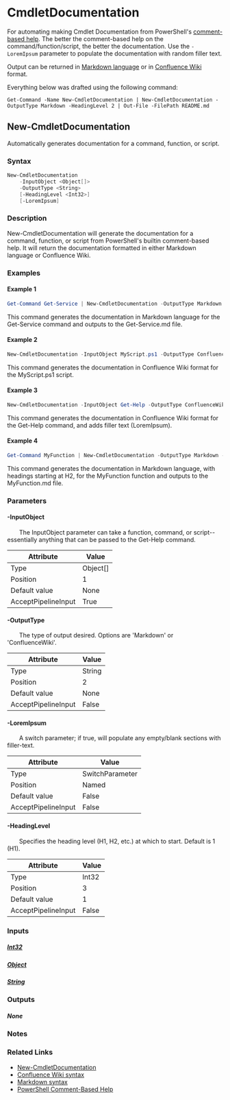 # CmdletDocumentation
For automating making Cmdlet Documentation from PowerShell's [comment-based help](https://learn.microsoft.com/en-us/powershell/module/microsoft.powershell.core/about/about_comment_based_help). The better the comment-based help on the command/function/script, the better the documentation. Use the `-LoremIpsum` parameter to populate the documentation with random filler text.

Output can be returned in [Markdown language](https://www.markdownguide.org/cheat-sheet/) or in [Confluence Wiki](https://confluence.atlassian.com/doc/confluence-wiki-markup-251003035.html) format.

Everything below was drafted using the following command:

    Get-Command -Name New-CmdletDocumentation | New-CmdletDocumentation -OutputType Markdown -HeadingLevel 2 | Out-File -FilePath README.md

## New-CmdletDocumentation
Automatically generates documentation for a command, function, or script.

### Syntax
```PowerShell
New-CmdletDocumentation
    -InputObject <Object[]>
    -OutputType <String>
    [-HeadingLevel <Int32>]
    [-LoremIpsum]
```

### Description
New-CmdletDocumentation will generate the documentation for a command, function, or script from PowerShell's builtin comment-based help. It will return the documentation formatted in either Markdown language or Confluence Wiki.

### Examples

#### Example 1
```PowerShell
Get-Command Get-Service | New-CmdletDocumentation -OutputType Markdown | Out-File Get-Service.md
```

This command generates the documentation in Markdown language for the Get-Service command and outputs to the Get-Service.md file.

#### Example 2
```PowerShell
New-CmdletDocumentation -InputObject MyScript.ps1 -OutputType ConfluenceWiki
```

This command generates the documentation in Confluence Wiki format for the MyScript.ps1 script.

#### Example 3
```PowerShell
New-CmdletDocumentation -InputObject Get-Help -OutputType ConfluenceWiki -LoremIpsum
```

This command generates the documentation in Confluence Wiki format for the Get-Help command, and adds filler text (LoremIpsum).

#### Example 4
```PowerShell
Get-Command MyFunction | New-CmdletDocumentation -OutputType Markdown -HeadingLevel 2 | Out-File MyFunction.md
```

This command generates the documentation in Markdown language, with headings starting at H2, for the MyFunction function and outputs to the MyFunction.md file.

### Parameters

#### **-InputObject**
&ensp;&ensp;&ensp;&ensp;The InputObject parameter can take a function, command, or script--essentially anything that can be passed to the Get-Help command.

| Attribute | Value |
| --- | --- |
| Type | Object[] |
| Position | 1 |
| Default value | None |
| AcceptPipelineInput | True |

#### **-OutputType**
&ensp;&ensp;&ensp;&ensp;The type of output desired. Options are 'Markdown' or 'ConfluenceWiki'.

| Attribute | Value |
| --- | --- |
| Type | String |
| Position | 2 |
| Default value | None |
| AcceptPipelineInput | False |

#### **-LoremIpsum**
&ensp;&ensp;&ensp;&ensp;A switch parameter; if true, will populate any empty/blank sections with filler-text.

| Attribute | Value |
| --- | --- |
| Type | SwitchParameter |
| Position | Named |
| Default value | False |
| AcceptPipelineInput | False |

#### **-HeadingLevel**
&ensp;&ensp;&ensp;&ensp;Specifies the heading level (H1, H2, etc.) at which to start. Default is 1 (H1).

| Attribute | Value |
| --- | --- |
| Type | Int32 |
| Position | 3 |
| Default value | 1 |
| AcceptPipelineInput | False |

### Inputs

##### [**Int32**](https://learn.microsoft.com/en-us/dotnet/api/System.Int32)

##### [**Object**](https://learn.microsoft.com/en-us/dotnet/api/System.Object)

##### [**String**](https://learn.microsoft.com/en-us/dotnet/api/System.String)

### Outputs

##### **None**

### Notes

### Related Links
- [New-CmdletDocumentation](https://github.com/jerdub1993/Misc/tree/main/Generate%20Cmdlet%20Documentation)
- [Confluence Wiki syntax](https://confluence.atlassian.com/doc/confluence-wiki-markup-251003035.html)
- [Markdown syntax](https://www.markdownguide.org/cheat-sheet/)
- [PowerShell Comment-Based Help](https://learn.microsoft.com/en-us/powershell/module/microsoft.powershell.core/about/about_comment_based_help)